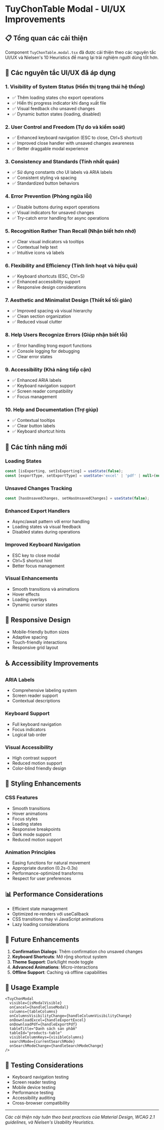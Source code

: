 # TuyChonTable Modal - UI/UX Improvements

## 📋 Tổng quan các cải thiện

Component `TuyChonTable.modal.tsx` đã được cải thiện theo các nguyên tắc UI/UX và Nielsen's 10 Heuristics để mang lại trải nghiệm người dùng tốt hơn.

## 🎯 Các nguyên tắc UI/UX đã áp dụng

### 1. **Visibility of System Status** (Hiển thị trạng thái hệ thống)
- ✅ Thêm loading states cho export operations
- ✅ Hiển thị progress indicator khi đang xuất file
- ✅ Visual feedback cho unsaved changes
- ✅ Dynamic button states (loading, disabled)

### 2. **User Control and Freedom** (Tự do và kiểm soát)
- ✅ Enhanced keyboard navigation (ESC to close, Ctrl+S shortcut)
- ✅ Improved close handler with unsaved changes awareness
- ✅ Better draggable modal experience

### 3. **Consistency and Standards** (Tính nhất quán)
- ✅ Sử dụng constants cho UI labels và ARIA labels
- ✅ Consistent styling và spacing
- ✅ Standardized button behaviors

### 4. **Error Prevention** (Phòng ngừa lỗi)
- ✅ Disable buttons during export operations
- ✅ Visual indicators for unsaved changes
- ✅ Try-catch error handling for async operations

### 5. **Recognition Rather Than Recall** (Nhận biết hơn nhớ)
- ✅ Clear visual indicators và tooltips
- ✅ Contextual help text
- ✅ Intuitive icons và labels

### 6. **Flexibility and Efficiency** (Tính linh hoạt và hiệu quả)
- ✅ Keyboard shortcuts (ESC, Ctrl+S)
- ✅ Enhanced accessibility support
- ✅ Responsive design considerations

### 7. **Aesthetic and Minimalist Design** (Thiết kế tối giản)
- ✅ Improved spacing và visual hierarchy
- ✅ Clean section organization
- ✅ Reduced visual clutter

### 8. **Help Users Recognize Errors** (Giúp nhận biết lỗi)
- ✅ Error handling trong export functions
- ✅ Console logging for debugging
- ✅ Clear error states

### 9. **Accessibility** (Khả năng tiếp cận)
- ✅ Enhanced ARIA labels
- ✅ Keyboard navigation support
- ✅ Screen reader compatibility
- ✅ Focus management

### 10. **Help and Documentation** (Trợ giúp)
- ✅ Contextual tooltips
- ✅ Clear button labels
- ✅ Keyboard shortcut hints

## 🔧 Các tính năng mới

### Loading States
```typescript
const [isExporting, setIsExporting] = useState(false);
const [exportType, setExportType] = useState<'excel' | 'pdf' | null>(null);
```

### Unsaved Changes Tracking
```typescript
const [hasUnsavedChanges, setHasUnsavedChanges] = useState(false);
```

### Enhanced Export Handlers
- Async/await pattern với error handling
- Loading states và visual feedback
- Disabled states during operations

### Improved Keyboard Navigation
- ESC key to close modal
- Ctrl+S shortcut hint
- Better focus management

### Visual Enhancements
- Smooth transitions và animations
- Hover effects
- Loading overlays
- Dynamic cursor states

## 📱 Responsive Design

- Mobile-friendly button sizes
- Adaptive spacing
- Touch-friendly interactions
- Responsive grid layout

## ♿ Accessibility Improvements

### ARIA Labels
- Comprehensive labeling system
- Screen reader support
- Contextual descriptions

### Keyboard Support
- Full keyboard navigation
- Focus indicators
- Logical tab order

### Visual Accessibility
- High contrast support
- Reduced motion support
- Color-blind friendly design

## 🎨 Styling Enhancements

### CSS Features
- Smooth transitions
- Hover animations
- Focus styles
- Loading states
- Responsive breakpoints
- Dark mode support
- Reduced motion support

### Animation Principles
- Easing functions for natural movement
- Appropriate duration (0.2s-0.3s)
- Performance-optimized transforms
- Respect for user preferences

## 📊 Performance Considerations

- Efficient state management
- Optimized re-renders với useCallback
- CSS transitions thay vì JavaScript animations
- Lazy loading considerations

## 🔮 Future Enhancements

1. **Confirmation Dialogs**: Thêm confirmation cho unsaved changes
2. **Keyboard Shortcuts**: Mở rộng shortcut system
3. **Theme Support**: Dark/light mode toggle
4. **Advanced Animations**: Micro-interactions
5. **Offline Support**: Caching và offline capabilities

## 📝 Usage Example

```tsx
<TuyChonModal
  visible={isModalVisible}
  onCancel={handleCloseModal}
  columns={tableColumns}
  onColumnsVisibilityChange={handleColumnVisibilityChange}
  onDownloadExcel={handleExportExcel}
  onDownloadPdf={handleExportPdf}
  tableTitle="Danh sách sản phẩm"
  tableId="products-table"
  visibleColumnKeys={visibleColumns}
  searchMode={currentSearchMode}
  onSearchModeChange={handleSearchModeChange}
/>
```

## 🧪 Testing Considerations

- Keyboard navigation testing
- Screen reader testing
- Mobile device testing
- Performance testing
- Accessibility auditing
- Cross-browser compatibility

---

*Các cải thiện này tuân theo best practices của Material Design, WCAG 2.1 guidelines, và Nielsen's Usability Heuristics.*